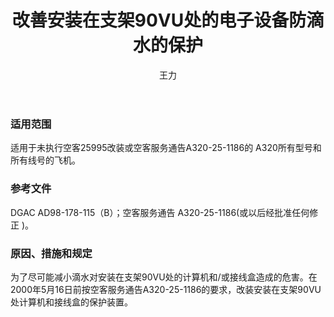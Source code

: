 ﻿---
amendno: 39-2222  
cadno: CAD1998-A320-05  
title: 改善安装在支架90VU处的电子设备防滴水的保护  
publishdate: 1998-05-25  
effdate: 1998-06-01  
acmodels: ["A320"]  
tags: []  
engs: []  
pns: []  
mfrs: ["空客"]  
admins: 西南管理局  
author: 王力  
---
  
### 适用范围  
适用于未执行空客25995改装或空客服务通告A320-25-1186的 A320所有型号和所有线号的飞机。  
  
<!--more-->  
### 参考文件  
  DGAC AD98-178-115（B）；空客服务通告 A320-25-1186(或以后经批准任何修正 )。  
  
### 原因、措施和规定  

  为了尽可能减小滴水对安装在支架90VU处的计算机和/或接线盒造成的危害。在2000年5月16日前按空客服务通告A320-25-1186的要求，改装安装在支架90VU处计算机和接线盒的保护装置。  
